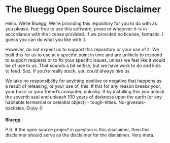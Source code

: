 
# The Bluegg Open Source Disclaimer

Hello. We’re Bluegg. We’re providing this repository for you to do with as you please. Feel free to use this software, prose or whatever-it-is in accordance with the license provided. If we provided no license, fantastic. I guess you can do what you like with it.

However, do not expect us to support this repository or your use of it. We built this for us to use at a specific point in time and are unlikely to respond to support requests or to fix your specific issues, unless we feel like it would be of use to us. That sounds a bit selfish, but we have work to do and kids to feed. Soz. If you’re really stuck, you could always hire us

We take no responsibility for anything positive or negative that happens as a result of releasing, or your use of, this. If this for any reason breaks your, your boss’ or your friend’s computer, unlucky. If by installing this you unlock the seventh seal and unleash 100 years of darkness upon the earth (or any habitable terrestrial or celestial object) - tough-titties. No-givesies-backsies.
Enjoy :v:

**Bluegg**

P.S. If the open source project in question is this disclaimer, then this disclaimer should serve as the disclaimer for the disclaimer. Very meta.
